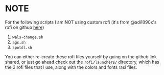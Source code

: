 # NOTE

For the following scripts I am NOT using custom rofi (it's from @adi1090x's rofi on github [here]())

1. `wals-change.sh`
2. `ags.sh`
3. `spotdl.sh`

You can either re-create these rofi files yourself by going on the github link shared, or just go ahead check out the `rofi/launchers/` directory, which has the 3 rofi files that I use, along with the colors and fonts rasi files.